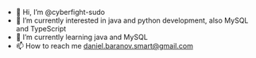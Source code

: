 - 👋 Hi, I’m @cyberfight-sudo
- 👀 I’m currently interested in java and python development, also MySQL and TypeScript
- 🌱 I’m currently learning java and MySQL
- 📫 How to reach me daniel.baranov.smart@gmail.com
